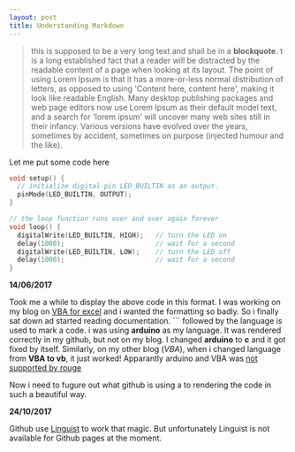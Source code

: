 ```yaml
---
layout: post
title: Understanding Markdown
---
```


>this is supposed to be a very long text and shall be in a **blockquote**. t is a long established fact that a reader will be distracted by the readable content of a page when looking at its layout. The point of using Lorem Ipsum is that it has a more-or-less normal distribution of letters, as opposed to using 'Content here, content here', making it look like readable English. Many desktop publishing packages and web page editors now use Lorem Ipsum as their default model text, and a search for 'lorem ipsum' will uncover many web sites still in their infancy. Various versions have evolved over the years, sometimes by accident, sometimes on purpose (injected humour and the like).

Let me put some code here

```c
void setup() {
  // initialize digital pin LED_BUILTIN as an output.
  pinMode(LED_BUILTIN, OUTPUT);
}

// the loop function runs over and over again forever
void loop() {
  digitalWrite(LED_BUILTIN, HIGH);   // turn the LED on
  delay(1000);                       // wait for a second
  digitalWrite(LED_BUILTIN, LOW);    // turn the LED off
  delay(1000);                       // wait for a second
}

```

**14/06/2017** 

Took me a while to display the above code in this format. I was working on my blog on [VBA for excel](http://blog.subinabid.xyz/vba/2017/06/12/VBA.html) and i wanted the formatting so badly. So i finally sat down ad started reading documentation. ``` followed by the language is used to mark a code. i was using **arduino** as my language. It was rendered correctly in my github, but not on my blog. I changed **arduino** to **c** and it got fixed by itself. Similarly, on my other blog (*VBA*), when i changed language from **VBA to vb**, it just worked! Apparantly arduino and VBA was [not supported by rouge](https://github.com/jneen/rouge/wiki/List-of-supported-languages-and-lexers)

Now i need to fugure out what github is using a to rendering the code in such a beautiful way.

**24/10/2017**

Github use [Linguist](https://github.com/github/linguist) to work that magic. But unfortunately Linguist is not available for Github pages at the moment.



